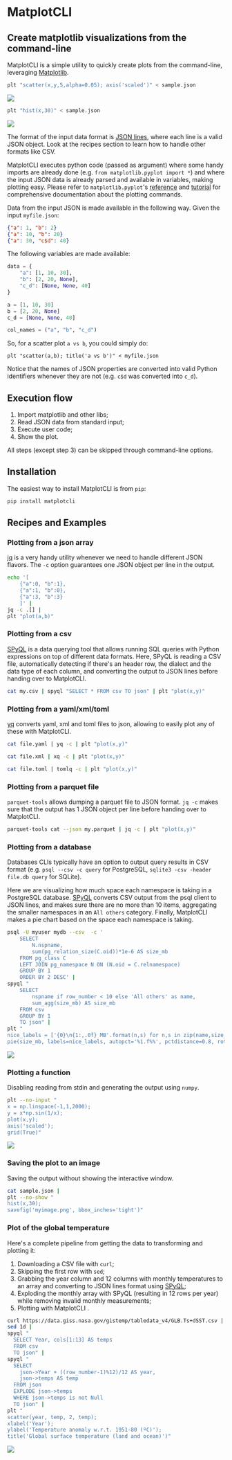 # MatplotCLI

## Create matplotlib visualizations from the command-line

MatplotCLI is a simple utility to quickly create plots from the command-line, leveraging [Matplotlib](https://github.com/matplotlib/matplotlib). 

```sh
plt "scatter(x,y,5,alpha=0.05); axis('scaled')" < sample.json
```

![](https://github.com/dcmoura/matplotcli/raw/main/img/scatter_sample.png)

```sh
plt "hist(x,30)" < sample.json
```

![](https://github.com/dcmoura/matplotcli/raw/main/img/hist_sample.png)


The format of the input data format is [JSON lines](https://jsonlines.org), where each line is a valid JSON object. Look at the recipes section to learn how to handle other formats like CSV.

MatplotCLI executes python code (passed as argument) where some handy imports are already done (e.g. `from matplotlib.pyplot import *`) and where the input JSON data is already parsed and available in variables, making plotting easy. Please refer to `matplotlib.pyplot`'s [reference](https://matplotlib.org/stable/api/_as_gen/matplotlib.pyplot.html#module-matplotlib.pyplot) and [tutorial](https://matplotlib.org/stable/tutorials/introductory/pyplot.html) for comprehensive documentation about the plotting commands. 

Data from the input JSON is made available in the following way. Given the input `myfile.json`:

```json
{"a": 1, "b": 2}
{"a": 10, "b": 20}
{"a": 30, "c$d": 40}
```

The following variables are made available:

```python
data = {
    "a": [1, 10, 30],
    "b": [2, 20, None],
    "c_d": [None, None, 40]
}

a = [1, 10, 30]
b = [2, 20, None]
c_d = [None, None, 40]

col_names = ("a", "b", "c_d")
```

So, for a scatter plot `a vs b`, you could simply do:

```
plt "scatter(a,b); title('a vs b')" < myfile.json
```

Notice that the names of JSON properties are converted into valid Python identifiers whenever they are not (e.g. `c$d` was converted into `c_d`).

## Execution flow

1. Import matplotlib and other libs;
2. Read JSON data from standard input;
3. Execute user code;
4. Show the plot.

All steps (except step 3) can be skipped through command-line options.


## Installation

The easiest way to install MatplotCLI is from `pip`:

```sh
pip install matplotcli
```
   


## Recipes and Examples

### Plotting from a json array

[jq](https://stedolan.github.io/jq/) is a very handy utility whenever we need to handle different JSON flavors. The `-c` option guarantees one JSON object per line in the output. 

```sh
echo '[
    {"a":0, "b":1},
    {"a":1, "b":0},
    {"a":3, "b":3}
    ]' | 
jq -c .[] | 
plt "plot(a,b)"
```


### Plotting from a csv

[SPyQL](https://github.com/dcmoura/spyql) is a data querying tool that allows running SQL queries with Python expressions on top of different data formats. Here, SPyQL is reading a CSV file, automatically detecting if there's an header row, the dialect and the data type of each column, and converting the output to JSON lines before handing over to MatplotCLI.


```sh
cat my.csv | spyql "SELECT * FROM csv TO json" | plt "plot(x,y)"
```

### Plotting from a yaml/xml/toml

[yq](https://kislyuk.github.io/yq/#) converts yaml, xml and toml files to json, allowing to easily plot any of these with MatplotCLI.

```sh
cat file.yaml | yq -c | plt "plot(x,y)"
```
```sh
cat file.xml | xq -c | plt "plot(x,y)"
```
```sh
cat file.toml | tomlq -c | plt "plot(x,y)"
```

### Plotting from a parquet file

 `parquet-tools` allows dumping a parquet file to JSON format.  `jq -c` makes sure that the output has 1 JSON object per line before handing over to MatplotCLI.

```sh
parquet-tools cat --json my.parquet | jq -c | plt "plot(x,y)"
```

### Plotting from a database

Databases CLIs typically have an option to output query results in CSV format (e.g. `psql --csv -c query`  for PostgreSQL, `sqlite3 -csv -header file.db query` for SQLite). 

Here we are visualizing how much space each namespace is taking in a PostgreSQL database.
[SPyQL](https://github.com/dcmoura/spyql) converts CSV output from the psql client to JSON lines, and makes sure there are no more than 10 items, aggregating the smaller namespaces in an `All others` category.
Finally, MatplotCLI makes a pie chart based on the space each namespace is taking. 

```sh
psql -U myuser mydb --csv  -c '
    SELECT 
        N.nspname,
        sum(pg_relation_size(C.oid))*1e-6 AS size_mb
    FROM pg_class C
    LEFT JOIN pg_namespace N ON (N.oid = C.relnamespace)
    GROUP BY 1 
    ORDER BY 2 DESC' | 
spyql "
    SELECT 
        nspname if row_number < 10 else 'All others' as name, 
        sum_agg(size_mb) AS size_mb 
    FROM csv 
    GROUP BY 1 
    TO json" | 
plt "
nice_labels = ['{0}\n{1:,.0f} MB'.format(n,s) for n,s in zip(name,size_mb)];
pie(size_mb, labels=nice_labels, autopct='%1.f%%', pctdistance=0.8, rotatelabels=True)"
```

![](https://github.com/dcmoura/matplotcli/raw/main/img/pie_pg.png)


### Plotting a function 

Disabling reading from stdin and generating the output using `numpy`.

```sh
plt --no-input "
x = np.linspace(-1,1,2000); 
y = x*np.sin(1/x); 
plot(x,y); 
axis('scaled'); 
grid(True)"
```
![](https://github.com/dcmoura/matplotcli/raw/main/img/plot_func.png)


### Saving the plot to an image

Saving the output without showing the interactive window.

```sh
cat sample.json | 
plt --no-show "
hist(x,30); 
savefig('myimage.png', bbox_inches='tight')"
```

### Plot of the global temperature

Here's a complete pipeline from getting the data to transforming and plotting it:

1. Downloading a CSV file with `curl`; 
2. Skipping the first row with `sed`;
3. Grabbing the year column and 12 columns with monthly temperatures to an array and converting to JSON lines format using [SPyQL](https://github.com/dcmoura/spyql);
4. Exploding the monthly array with SPyQL (resulting in 12 rows per year) while removing invalid monthly measurements;
5. Plotting with MatplotCLI  .

```sh
curl https://data.giss.nasa.gov/gistemp/tabledata_v4/GLB.Ts+dSST.csv |
sed 1d | 
spyql "
  SELECT Year, cols[1:13] AS temps 
  FROM csv 
  TO json" | 
spyql "
  SELECT 
    json->Year + ((row_number-1)%12)/12 AS year, 
    json->temps AS temp 
  FROM json 
  EXPLODE json->temps 
  WHERE json->temps is not Null 
  TO json" | 
plt "
scatter(year, temp, 2, temp); 
xlabel('Year'); 
ylabel('Temperature anomaly w.r.t. 1951-80 (ºC)'); 
title('Global surface temperature (land and ocean)')"
```

![](https://github.com/dcmoura/matplotcli/raw/main/img/scatter_temperature.png)